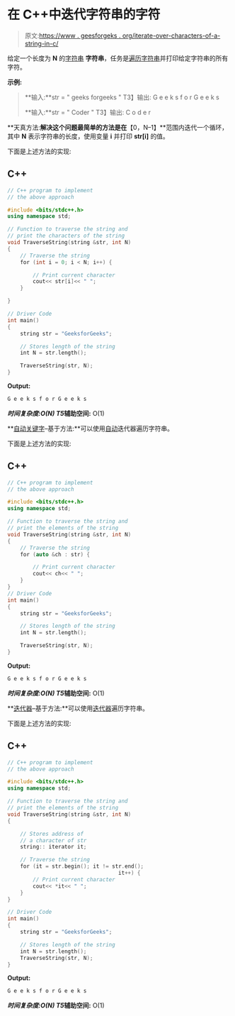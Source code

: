# 在 C++中迭代字符串的字符

> 原文:[https://www . geesforgeks . org/iterate-over-characters-of-a-string-in-c/](https://www.geeksforgeeks.org/iterate-over-characters-of-a-string-in-c/)

给定一个长度为 **N** 的[字符串](https://www.geeksforgeeks.org/string-data-structure/) **字符串**，任务是[遍历字符串](https://www.geeksforgeeks.org/iterate-over-characters-of-a-string-in-python/)并打印给定字符串的所有字符。

**示例:**

> **输入:**str = " geeks forgeeks "
> T3】输出: G e e k s f o r G e e k s
> 
> **输入:**str = " Coder "
> T3】输出: C o d e r

**天真方法:**解决这个问题最简单的方法是在**【0，N–1】**范围内迭代一个循环，其中 **N** 表示字符串的长度，使用变量 **i** 并打印 **str[i]** 的值。

下面是上述方法的实现:

## C++

```cpp
// C++ program to implement
// the above approach

#include <bits/stdc++.h>
using namespace std;

// Function to traverse the string and
// print the characters of the string
void TraverseString(string &str, int N)
{ 
    // Traverse the string
    for (int i = 0; i < N; i++) {

        // Print current character
        cout<< str[i]<< " ";
    }

}

// Driver Code
int main()
{
    string str = "GeeksforGeeks";

    // Stores length of the string
    int N = str.length();

    TraverseString(str, N);
}
```

**Output:**

```cpp
G e e k s f o r G e e k s

```

***时间复杂度:**O(N)*
T5**辅助空间:** O(1)

**[自动关键字](https://www.geeksforgeeks.org/type-inference-in-c-auto-and-decltype/)–基于方法:**可以使用[自动](https://www.geeksforgeeks.org/type-inference-in-c-auto-and-decltype/)迭代器遍历字符串。

下面是上述方法的实现:

## C++

```cpp
// C++ program to implement
// the above approach

#include <bits/stdc++.h>
using namespace std;

// Function to traverse the string and
// print the elements of the string
void TraverseString(string &str, int N)
{
    // Traverse the string
    for (auto &ch : str) {

        // Print current character
        cout<< ch<< " ";
    }
}
// Driver Code
int main()
{
    string str = "GeeksforGeeks";

    // Stores length of the string
    int N = str.length();

    TraverseString(str, N);
}
```

**Output:**

```cpp
G e e k s f o r G e e k s

```

***时间复杂度:**O(N)*
T5**辅助空间:** O(1)

**[迭代器](https://www.geeksforgeeks.org/introduction-iterators-c/)–基于方法:**可以使用[迭代器](https://www.geeksforgeeks.org/introduction-iterators-c/)遍历字符串。

下面是上述方法的实现:

## C++

```cpp
// C++ program to implement
// the above approach

#include <bits/stdc++.h>
using namespace std;

// Function to traverse the string and
// print the elements of the string
void TraverseString(string &str, int N)
{

    // Stores address of 
    // a character of str
    string:: iterator it;

    // Traverse the string
    for (it = str.begin(); it != str.end();
                                   it++) {
        // Print current character
        cout<< *it<< " ";
    }
}

// Driver Code
int main()
{
    string str = "GeeksforGeeks";

    // Stores length of the string
    int N = str.length();
    TraverseString(str, N);
}
```

**Output:**

```cpp
G e e k s f o r G e e k s

```

***时间复杂度:**O(N)*
T5**辅助空间:** O(1)